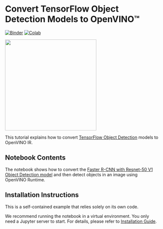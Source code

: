 # Convert TensorFlow Object Detection Models to OpenVINO™ 

[![Binder](https://mybinder.org/badge_logo.svg)](https://mybinder.org/v2/gh/openvinotoolkit/openvino_notebooks/HEAD?filepath=notebooks%2F120-tf2-object-detection-to-openvino%2F120-tf2-object-detection-to-openvino.ipynb)
[![Colab](https://colab.research.google.com/assets/colab-badge.svg)](https://colab.research.google.com/github/openvinotoolkit/openvino_notebooks/blob/main/notebooks/120-tf2-object-detection-to-openvino/120-tf2-object-detection-to-openvino.ipynb)

<img src="https://github.com/openvinotoolkit/openvino_notebooks/assets/41733560/f9b59be1-1d2f-4e13-9678-67205be78841" width=300>

This tutorial explains how to convert [TensorFlow Object Detection](https://github.com/tensorflow/models/tree/master/research/object_detection) models to OpenVINO IR.

## Notebook Contents

The notebook shows how to convert the [Faster R-CNN with Resnet-50 V1 Object Detection model](https://tfhub.dev/tensorflow/faster_rcnn/resnet50_v1_640x640/1) and then detect objects in an image using OpenVINO Runtime.

## Installation Instructions

This is a self-contained example that relies solely on its own code.

We recommend  running the notebook in a virtual environment. You only need a Jupyter server to start.
For details, please refer to [Installation Guide](../../README.md).
